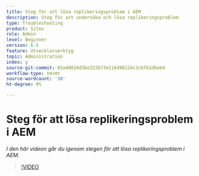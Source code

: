 ```yaml
---
title: Steg för att lösa replikeringsproblem i AEM
description: Steg för att undersöka och lösa replikeringsproblem
type: Troubleshooting
product: Sites
role: Admin
level: Beginner
version: 6.5
feature: Utvecklarverktyg
topic: Administration
index: y
source-git-commit: 65a40826d3be322673e116d98124c3cbfb1d6eb4
workflow-type: tm+mt
source-wordcount: '38'
ht-degree: 0%

---
```



# Steg för att lösa replikeringsproblem i AEM

*I den här videon går du igenom stegen för att lösa replikeringsproblem i AEM.*

>[!VIDEO](https://video.tv.adobe.com/v/335471?quality=9&learn=on)
